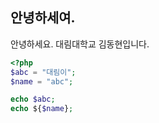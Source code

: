 ## 안녕하세여.

안녕하세요. 대림대학교 김동현입니다.

```php
<?php
$abc = "대림이";
$name = "abc";

echo $abc; 
echo ${$name}; 
```

